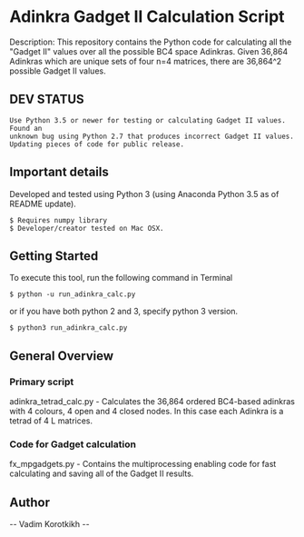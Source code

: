 # Adinkra Gadget II Calculation Script
Description: This repository contains the Python code for calculating all the
"Gadget II" values over all the possible BC4 space Adinkras. Given 36,864 Adinkras
which are unique sets of four n=4 matrices, there are 36,864^2 possible Gadget II
values. 

## DEV STATUS
```
Use Python 3.5 or newer for testing or calculating Gadget II values. Found an
unknown bug using Python 2.7 that produces incorrect Gadget II values.
Updating pieces of code for public release.
```


## Important details
Developed and tested using Python 3 (using Anaconda Python 3.5 as of README update).
```
$ Requires numpy library
$ Developer/creator tested on Mac OSX.
```

## Getting Started
To execute this tool, run the following command in Terminal
```
$ python -u run_adinkra_calc.py
```
or if you have both python 2 and 3, specify python 3 version.
```
$ python3 run_adinkra_calc.py
```


## General Overview
### Primary script
adinkra_tetrad_calc.py - Calculates the 36,864 ordered BC4-based
adinkras with 4 colours, 4 open and 4 closed nodes. In this case each Adinkra is
a tetrad of 4 L matrices.
### Code for Gadget calculation
fx_mpgadgets.py - Contains the multiprocessing enabling code for fast calculating
and saving all of the Gadget II results.

## Author

-- Vadim Korotkikh --
